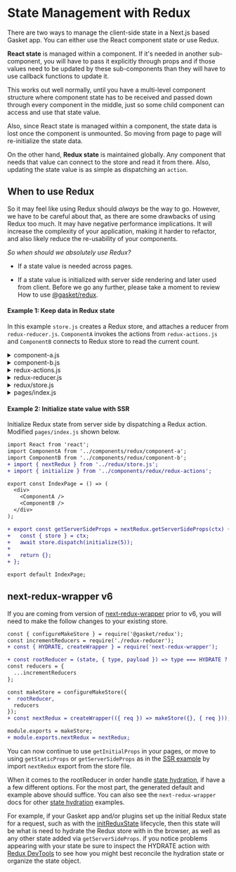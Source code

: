 # State Management with Redux

There are two ways to manage the client-side state in a Next.js based Gasket app.
You can either use the React component state or use Redux.

**React state** is managed within a component. If it's needed in another sub-component,
you will have to pass it explicitly through props and if those values need to be updated
by these sub-components than they will have to use callback functions to update it.

This works out well normally, until you have a multi-level component structure where
component state has to be received and passed down through every component in the middle,
just so some child component can access and use that state value.

Also, since React state is managed within a component, the state data is lost once the
component is unmounted. So moving from page to page will re-initialize the state data.

On the other hand, **Redux state** is maintained globally. Any component that needs
that value can connect to the store and read it from there. Also, updating the state
value is as simple as dispatching an `action`.

## When to use Redux

So it may feel like using Redux should *always* be the way to go. However, we have to
be careful about that, as there are some drawbacks of using Redux too much. It may
have negative performance implications. It will increase the complexity of your
application, making it harder to refactor, and also likely reduce the re-usability of
your components.

*So when should we absolutely use Redux?*

- If a state value is needed across pages.

- If a state value is initialized with server side rendering and later used from client.
Before we go any further, please take a moment to review How to use [@gasket/redux].

#### Example 1: Keep data in Redux state

In this example `store.js` creates a Redux store, and attaches a reducer from
`redux-reducer.js`. `ComponentA` invokes the actions from `redux-actions.js`
and `ComponentB` connects to Redux store to read the current count.

<details><summary>component-a.js</summary>
<p>

```javascript
import React from 'react';
import PropTypes from 'prop-types';
import { increment, decrement } from './redux-actions';
import { connect } from 'react-redux';

class ComponentA  extends React.Component {
  static propTypes = {
    increment: PropTypes.func,
    decrement: PropTypes.func
  };

  increment = () => {
    this.props.increment();
  };

  decrement = () => {
    this.props.decrement();
  };

  render() {
    return (
      <div>
        <button onClick={ this.increment }>Increment</button>
        <button onClick={ this.decrement }>Decrement</button>
      </div>
    );
  }
}

export default connect(null, { increment, decrement })(ComponentA);
```

</p>
</details>

<details><summary>component-b.js</summary>
<p>

```javascript
import React from 'react';
import PropTypes from 'prop-types';
import { connect } from 'react-redux';

class ComponentB  extends React.Component {
  static propTypes = {
    currentCount: PropTypes.number
  };

  render() {
    return (
      <div>
        Current Count: { this.props.currentCount }
      </div>
    );
  }
}

function mapStateToProps(state) {
  return {
    currentCount: state.reduxReducer.currentCount
  };
}

export default connect(mapStateToProps)(ComponentB);
```

</p>
</details>

<details><summary>redux-actions.js</summary>
<p>

```javascript
const INCREASE_BY_ONE = 'INCREASE_BY_ONE';
const DECREASE_BY_ONE = 'DECREASE_BY_ONE';
const INITIALIZE_COUNT = 'INITIALIZE_COUNT';

const initialize = (count) => {
  return {
    type: INITIALIZE_COUNT,
    payload: count
  };
};

const increment = () => {
  return {
    type: INCREASE_BY_ONE
  };
};

const decrement = () => {
  return {
    type: DECREASE_BY_ONE
  };
};

module.exports = {
  initialize,
  increment,
  decrement,
  INCREASE_BY_ONE,
  DECREASE_BY_ONE,
  INITIALIZE_COUNT
};
```

</p>
</details>

<details><summary>redux-reducer.js</summary>
<p>

```javascript
const { INCREASE_BY_ONE, DECREASE_BY_ONE, INITIALIZE_COUNT } = require('../components/redux/redux-actions');

function reducer(state = {}, action) {
  const getCurrentCount = (state) => {
    if (!state.currentCount) {
      return 0;
    }
    return state.currentCount;
  };
  const currentCount = getCurrentCount(state);
  switch (action.type) {
    case INITIALIZE_COUNT: {
      return { ...state, currentCount: action.payload };
    }
    case INCREASE_BY_ONE: {
      return { ...state, currentCount: currentCount + 1 };
    }
    case DECREASE_BY_ONE: {
      return { ...state, currentCount: currentCount > 0 ? currentCount - 1 : currentCount };
    }
    default:
      return state;
  }
};

module.exports = {
  increment: reducer
} 
```

</p>
</details>

<details><summary>redux/store.js</summary>
<p>

This file will have been generated for you by default. Your job will
merely be to include the app's reducers.

```diff
const { configureMakeStore } = require('@gasket/redux');
const { HYDRATE, createWrapper } = require('next-redux-wrapper');
+ const incrementReducers = require('./redux-reducer');

const rootReducer = (state, { type, payload }) => type === HYDRATE ? { ...state, ...payload } : state;
const reducers = {
+  ...incrementReducers
};

const makeStore = configureMakeStore({ rootReducer, reducers });
const nextRedux = createWrapper(({ req }) => makeStore({}, { req }));

module.exports = makeStore;
module.exports.nextRedux = nextRedux;
```

See the section below on [next-redux-wrapper v6] if you have an existing
app and want to use the latest [automatic optimization] changes from Next.js.

</p>
</details>

<details><summary>pages/index.js</summary>
<p>

```javascript
import React from 'react';
import ComponentA from '../component-a';
import ComponentB from '../component-b';

export const IndexPage = () => (
  <div>
    <ComponentA />
    <ComponentB />
  </div>
);

export default IndexPage;

```

</p>
</details>

#### Example 2: Initialize state value with SSR

Initialize Redux state from server side by dispatching a Redux action.
Modified `pages/index.js` shown below.

```diff
import React from 'react';
import ComponentA from '../components/redux/component-a';
import ComponentB from '../components/redux/component-b';
+ import { nextRedux } from '../redux/store.js'; 
+ import { initialize } from '../components/redux/redux-actions';

export const IndexPage = () => (
  <div>
    <ComponentA />
    <ComponentB />
  </div>
);

+ export const getServerSideProps = nextRedux.getServerSideProps(ctx) {
+   const { store } = ctx;
+   await store.dispatch(initialize(5));
+
+   return {};
+ };

export default IndexPage;
```

## next-redux-wrapper v6

If you are coming from version of [next-redux-wrapper] prior to v6, you will
need to make the follow changes to your existing store.

```diff
const { configureMakeStore } = require('@gasket/redux');
const incrementReducers = require('./redux-reducer');
+ const { HYDRATE, createWrapper } = require('next-redux-wrapper');

+ const rootReducer = (state, { type, payload }) => type === HYDRATE ? { ...state, ...payload } : state;
const reducers = {
  ...incrementReducers
};

const makeStore = configureMakeStore({ 
+  rootReducer,
  reducers
});
+ const nextRedux = createWrapper(({ req }) => makeStore({}, { req }));

module.exports = makeStore;
+ module.exports.nextRedux = nextRedux;
```

You can now continue to use `getInitialProps` in your pages, or move to using
`getStaticProps` or `getServerSideProps` as in the [SSR example] by import
`nextRedux` export from the store file.

When it comes to the rootReducer in order handle [state hydration], if have a
a few different options. For the most part, the generated default and example
above should suffice. You can also see the `next-redux-wrapper` docs for other
[state hydration] examples.

For example, if your Gasket app and/or plugins set up the initial Redux state
for a request, such as with the [initReduxState] lifecycle, then this state will
be what is need to hydrate the Redux store with in the browser, as well as any
other state added via `getServerSideProps`. if you notice problems appearing
with your state be sure to inspect the HYDRATE action with [Redux DevTools] to
see how you might best reconcile the hydration state or organize the state
object.

<!-- LINKS -->

[next-redux-wrapper v6]: #next-redux-wrapper-v6
[SSR example]: #example-2-initialize-state-value-with-ssr
[@gasket/redux]: /packages/gasket-redux/README.md
[initReduxState]: /packages/gasket-plugin-redux/README.md#initreduxstate

[automatic optimization]: https://nextjs.org/docs/advanced-features/automatic-static-optimization
[next-redux-wrapper]: https://github.com/kirill-konshin/next-redux-wrapper
[state hydration]: https://github.com/kirill-konshin/next-redux-wrapper#state-reconciliation-during-hydration
[Redux DevTools]: https://github.com/reduxjs/redux-devtools

